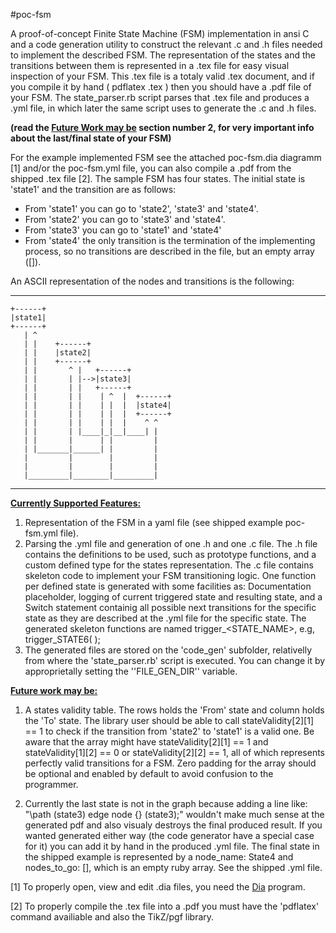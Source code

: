 #poc-fsm

A proof-of-concept Finite State Machine (FSM) implementation in ansi C and a code generation utility to construct the relevant .c and .h files needed to implement the described FSM. The representation of the states and the transitions between them is represented in a .tex file for easy visual inspection of your FSM. This .tex file is a totaly valid .tex document, and if you compile it by hand ( pdflatex <file>.tex ) then you should have a .pdf file of your FSM.
The state_parser.rb script parses that .tex file and produces a .yml file, in which later the same script uses to generate the .c and .h files.

**(read the <u>Future Work may be</u> section number 2, for very important info about the last/final state of your FSM)**

For the example implemented FSM see the attached poc-fsm.dia diagramm [1] and/or the poc-fsm.yml file, you can also compile a .pdf from the shipped .tex file [2]. The sample FSM has four states. The initial state is 'state1' and the transition are as follows:

  * From 'state1' you can go to 'state2', 'state3' and 'state4'.
  * From 'state2' you can go to 'state3' and 'state4'.
  * From 'state3' you can go to 'state1' and 'state4'
  * From 'state4' the only transition is the termination of the implementing process, so no transitions are described in the file, but an empty array ([]).

An ASCII representation of the nodes and transitions is the following:

***
    +------+
    |state1|
    +------+
       | ^
       | |    +------+
       | |    |state2|
       | |    +------+    
       | |       ^ |   +------+
       | |       | |-->|state3|
       | |       | |   +------+
       | |       | |    | ^  |  +------+
       | |       | |    | |  |  |state4|
       | |       | |    | |  |  +------+
       | |       | |    | |  |    ^ ^ 
       | |       | |____|_|__|____| |
       | |       |      | |         |
       | |_______|______| |         |
       |         |        |         |
       |         |        |         |
       |_________|________|_________|
***

<u>**Currently Supported Features:**</u>

 1. Representation of the FSM in a yaml file (see shipped example poc-fsm.yml file).
 2. Parsing the .yml file and generation of one .h and one .c file. The .h file contains the definitions to be used, such as prototype functions, and a custom defined type for the states representation. The .c file contains skeleton code to implement your FSM transitioning logic. One function per defined state is generated with some facilities as: Documentation placeholder, logging of current triggered state and resulting state, and a Switch statement containig all possible next transitions for the specific state as they are described at the .yml file for the specific state. The generated skeleton functions are named trigger_<STATE_NAME\>, e.g, trigger_STATE6( );
 3. The generated files are stored on the 'code_gen' subfolder, relativelly from where the 'state_parser.rb' script is executed. You can change it by approprietally setting the ''FILE_GEN_DIR'' variable.

<u>**Future work may be:**</u>

1. A states validity table. The rows holds the 'From' state and column holds the 'To' state. The library user should be able to call stateValidity[2][1] == 1 to check if the transition from 'state2' to 'state1' is a valid one. Be aware that the array might have stateValidity[2][1] == 1 and stateValidity[1][2] == 0 or stateValidity[2][2] == 1, all of which represents perfectly valid transitions for a FSM. Zero padding for the array should be optional and enabled by default to avoid confusion to the programmer.

2. Currently the last state is not in the graph because adding a line like: "\path (state3) edge node {} (state3);" wouldn't make much sense at the generated pdf and also visualy destroys the final produced result. If you wanted generated either way (the code generator have a special case for it) you can add it by hand in the produced .yml file. The final state in the shipped example is represented by a node_name: State4 and nodes_to_go: [], which is an empty ruby array. See the shipped .yml file.

[1] To properly open, view and edit .dia files, you need the [Dia](http://live.gnome.org/Dia) program.

[2] To properly compile the .tex file into a .pdf you must have the 'pdflatex' command availiable and also the TikZ/pgf library.



